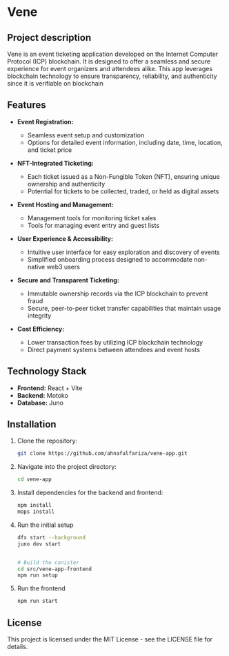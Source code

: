 # Vene

## Project description

Vene is an event ticketing application developed on the Internet Computer Protocol (ICP) blockchain. It is designed to offer a seamless and secure experience for event organizers and attendees alike. This app leverages blockchain technology to ensure transparency, reliability, and authenticity since it is verifiable on blockchain

## Features

- **Event Registration:**

  - Seamless event setup and customization
  - Options for detailed event information, including date, time, location, and ticket price

- **NFT-Integrated Ticketing:**

  - Each ticket issued as a Non-Fungible Token (NFT), ensuring unique ownership and authenticity
  - Potential for tickets to be collected, traded, or held as digital assets

- **Event Hosting and Management:**

  - Management tools for monitoring ticket sales
  - Tools for managing event entry and guest lists

- **User Experience & Accessibility:**

  - Intuitive user interface for easy exploration and discovery of events
  - Simplified onboarding process designed to accommodate non-native web3 users

- **Secure and Transparent Ticketing:**

  - Immutable ownership records via the ICP blockchain to prevent fraud
  - Secure, peer-to-peer ticket transfer capabilities that maintain usage integrity

- **Cost Efficiency:**
  - Lower transaction fees by utilizing ICP blockchain technology
  - Direct payment systems between attendees and event hosts

## Technology Stack

- **Frontend:** React + Vite
- **Backend:** Motoko
- **Database:** Juno

## Installation

1. Clone the repository:
   ```bash
   git clone https://github.com/ahnafalfariza/vene-app.git
   ```
2. Navigate into the project directory:

   ```bash
   cd vene-app
   ```

3. Install dependencies for the backend and frontend:

   ```bash
   npm install
   mops install
   ```

4. Run the initial setup

   ```bash
   dfx start --background
   juno dev start


   # Build the canister
   cd src/vene-app-frontend
   npm run setup
   ```

5. Run the frontend
   ```bash
   npm run start
   ```

## License

This project is licensed under the MIT License - see the LICENSE file for details.
